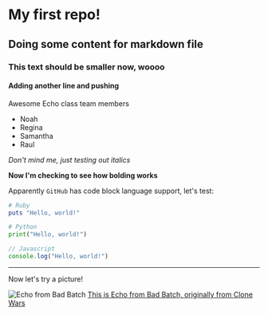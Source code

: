 # My first repo!

## Doing some content for markdown file

### This text should be smaller now, woooo

#### Adding another line and pushing

Awesome Echo class team members
- Noah
- Regina
- Samantha
- Raul

*Don't mind me, just testing out italics*

**Now I'm checking to see how bolding works**

Apparently `GitHub` has code block language support, let's test:

```ruby
# Ruby
puts "Hello, world!"
```

```python
# Python
print("Hello, world!")
```

```javascript
// Javascript
console.log("Hello, world!")
```
---
Now let's try a picture!

![Echo from Bad Batch](https://lumiere-a.akamaihd.net/v1/images/echo-main_a2e22de6.jpeg)
<a href="https://starwars.fandom.com/wiki/Echo" target="_blank">This is Echo from Bad Batch, originally from Clone Wars</a>